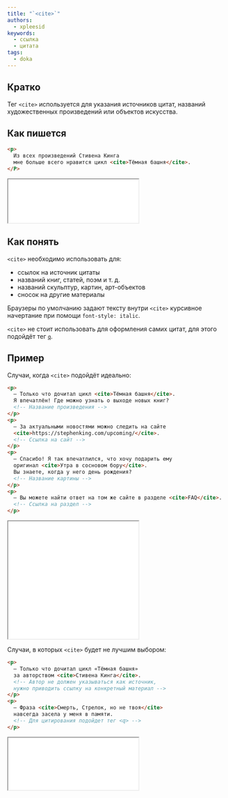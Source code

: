 ```yaml
---
title: "`<cite>`"
authors:
  - xpleesid
keywords:
  - ссылка
  - цитата
tags:
  - doka
---
```


## Кратко

Тег `<cite>` используется для указания источников цитат, названий художественных произведений или объектов искусства.

## Как пишется

```html
<p>
  Из всех произведений Стивена Кинга
  мне больше всего нравится цикл <cite>Тёмная башня</cite>.
</P>
```

<iframe title="Базовый пример" src="demos/basic/" height="100"></iframe>

## Как понять

`<cite>` необходимо использовать для:

- ссылок на источник цитаты
- названий книг, статей, поэм и  т. д.
- названий скульптур, картин, арт-объектов
- сносок на другие материалы

Браузеры по умолчанию задают тексту внутри `<cite>` курсивное начертание при помощи `font-style: italic`.

`<cite>` не стоит использовать для оформления самих цитат, для этого подойдёт тег [`q`](/html/q).

## Пример

Случаи, когда `<cite>` подойдёт идеально:

```html
<p>
  — Только что дочитал цикл <cite>Тёмная башня</cite>.
  Я впечатлён! Где можно узнать о выходе новых книг?
  <!-- Название произведения -->
</p>
<p>
  — За актуальными новостями можно следить на сайте
  <cite>https://stephenking.com/upcoming/</cite>.
  <!-- Ссылка на сайт -->
</p>
<p>
  — Спасибо! Я так впечатлился, что хочу подарить ему
  оригинал <cite>Утра в сосновом бору</cite>.
  Вы знаете, когда у него день рождения?
  <!-- Название картины -->
</p>
<p>
  — Вы можете найти ответ на том же сайте в разделе <cite>FAQ</cite>.
  <!-- Ссылка на раздел -->
</p>
```

<iframe title="Хорошие примеры" src="demos/good/" height="270"></iframe>

Случаи, в которых `<cite>` будет не лучшим выбором:

```html
<p>
  — Только что дочитал цикл «Тёмная башня»
  за авторством <cite>Стивена Кинга</cite>.
  <!-- Автор не должен указываться как источник,
  нужно приводить ссылку на конкретный материал -->
</p>
<p>
  — Фраза <cite>Смерть, Стрелок, но не твоя</cite>
  навсегда засела у меня в памяти.
  <!-- Для цитирования подойдет тег <q> -->
</p>
```

<iframe title="Плохие примеры" src="demos/bad/" height="120"></iframe>
